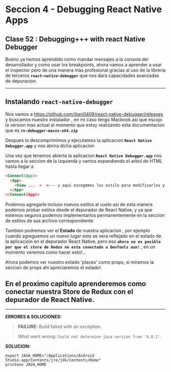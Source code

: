 # Seccion 4 - Debugging React Native Apps
## **Clase 52 :**  Debugging+++ with react Native Debugger

Bueno ya hemos aprendido como mandar mensajes a la consola del desarrollador y como usar los breakpoints, ahora vamos a aprender a usar el inspector pero de una manera mas profesional gracias al uso de la libreria de terceros **```react-native-debugger```** que nos dara capacidades avanzadas de depuracion.

---
## Instalando **```react-native-debugger```**

Nos vamos a https://github.com/jhen0409/react-native-debugger/releases y buscamos nuestro instalador , en mi caso tengo Macbook asi que escojo la version mas actual al momento que estoy realizando esta documentacion que es **``rn-debugger-macos-x64.zip``**

Despues lo descomprimimos y ejecutamos la aplicacion **``React Native Debugger.app``** y nos abrira dicha aplicacion

Una vez que tenemos abierta la aplicacion  **``React Native Debugger.app``** nos vamos a la seccion de la izquierda y vamos expandiendo el arbol de HTML hasta llegar a

```html
<Connect(App)>
  <App>
    <View ...  >  <--- y aqui escogemos los estilo para modificarlos y veremos como se actualiza nuestra app de forma automatica. hagamos la prueba cambienmos el color de fondo por uno llamativo como rojo.
  </App>
</Connect(App)>
```

Podemos agregarle incluso nuevos estilos al vuelo asi de esta manera podemos probar estilos desde el depurador de React Native, y ya que estemos seguros podemos implementarlos permanentemente en la seccion de estilos de sus archivo correspondiente

Tambien podremos ver el **Estado** de nuestra aplicacion , por ejemplo cuando agreguemos un nuevo lugar este se vera reflejado en el estado de la aplicacioin en el depurador React Native, pero eso **``ahora no es posible por que el store de Redux no esta conectado a DevTools aun!``** , en un momento veremos como hacer esto!...

Ahora podemos ver nuestro estado 'places' como props, si miramos la seccion de props ahi apreciaremos el estado!.

## En el proximo capitulo aprenderemos como conectar nuestra **Store de Redux** con el **depurador de React Native**.


---
**ERRORES & SOLUCIONES:**

> **FAILURE:** Build failed with an exception.

> What went wrong: ```Could not determine java version from '9.0.1'.```

**SOLUCION:**

  ```unix
  export JAVA_HOME="/Applications/Android Studio.app/Contents/jre/jdk/Contents/Home"
  printenv JAVA_HOME
  ```


[Usando el componente ScrollView]:(https://facebook.github.io/react-native/docs/using-a-scrollview.html)
[Documentacion Oficial del Componente ScrollView]:(https://facebook.github.io/react-native/docs/scrollview.html)
[Using List Views]:(https://facebook.github.io/react-native/docs/using-a-listview.html)
[Documentacion oficial del Componente FlatList]:(https://facebook.github.io/react-native/docs/flatlist.html)
[Documentacion oficial del Componente SectionList]:(https://facebook.github.io/react-native/docs/sectionlist.html)
[Recursos Estaticos : Imagenes]:(https://facebook.github.io/react-native/docs/images.html)
[Documentacion oficial del Componente Image]:(https://facebook.github.io/react-native/docs/image.html)
[Componente Modal]:(https://facebook.github.io/react-native/docs/modal.html)
[Redux]:(https://redux.js.org/)
[React Redux]:(https://redux.js.org/faq/react-redux)
